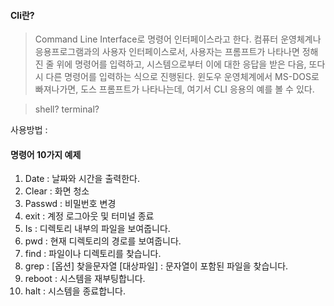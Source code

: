 
#### Cli란? 
>Command Line Interface로 명령어 인터페이스라고 한다.
컴퓨터 운영체계나 응용프로그램과의 사용자 인터페이스로서, 사용자는 프롬프트가 나타나면 정해진 줄 위에 명령어를 입력하고, 시스템으로부터 이에 대한 응답을 받은 다음, 또다시 다른 명령어를 입력하는 식으로 진행된다. 윈도우 운영체계에서 MS-DOS로 빠져나가면, 도스 프롬프트가 나타나는데, 여기서 CLI 응용의 예를 볼 수 있다.

> shell?
> terminal?

사용방법 : 

#### 명령어 10가지 예제
1. Date : 날짜와 시간을 출력한다.
2. Clear : 화면 청소
3. Passwd : 비밀번호 변경
4. exit : 계정 로그아웃 및 터미널 종료
5. Is : 디렉토리 내부의 파일을 보여줍니다.
6. pwd : 현재 디렉토리의 경로를 보여줍니다.
7. find : 파일이나 디렉토리를 찾습니다.
8. grep : [옵션] 찾을문자열 [대상파일] : 문자열이 포함된 파일을 찾습니다.
9. reboot : 시스템을 재부팅합니다.
10. halt : 시스템을 종료합니다. 